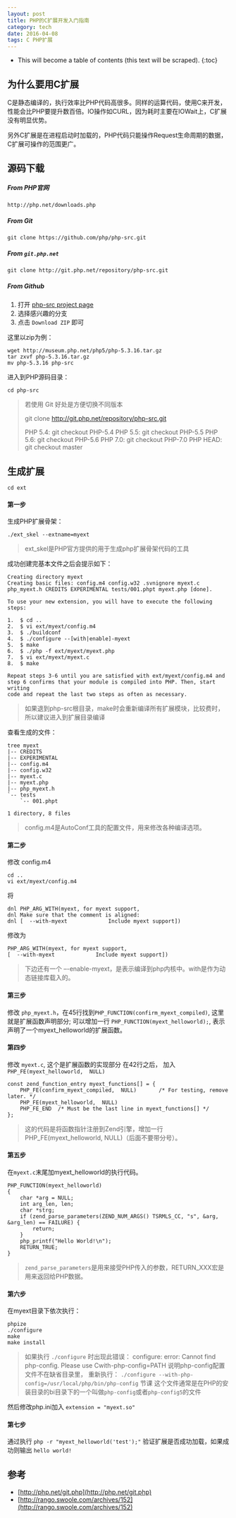 ```yaml
---
layout: post
title: PHP的C扩展开发入门指南
category: tech
date: 2016-04-08
tags: C PHP扩展
---
```


* This will become a table of contents (this text will be scraped).
{:toc}

## 为什么要用C扩展

C是静态编译的，执行效率比PHP代码高很多。同样的运算代码，使用C来开发，性能会比PHP要提升数百倍。IO操作如CURL，因为耗时主要在IOWait上，C扩展没有明显优势。

另外C扩展是在进程启动时加载的，PHP代码只能操作Request生命周期的数据，C扩展可操作的范围更广。


## 源码下载

##### From PHP官网

	http://php.net/downloads.php

##### From Git

	git clone https://github.com/php/php-src.git

##### From `git.php.net`

	git clone http://git.php.net/repository/php-src.git

##### From Github

 1. 打开 [php-src project page](https://github.com/php/php-src)
 2. 选择感兴趣的分支
 3. 点击 `Download ZIP` 即可

这里以zip为例：

	wget http://museum.php.net/php5/php-5.3.16.tar.gz
	tar zxvf php-5.3.16.tar.gz
	mv php-5.3.16 php-src

进入到PHP源码目录：

	cd php-src

> 若使用 Git
> 好处是方便切换不同版本
>
>	git clone http://git.php.net/repository/php-src.git
>
>	PHP 5.4: git checkout PHP-5.4
>	PHP 5.5: git checkout PHP-5.5
>	PHP 5.6: git checkout PHP-5.6
>	PHP 7.0: git checkout PHP-7.0
>	PHP HEAD: git checkout master

## 生成扩展

	cd ext


#### 第一步

生成PHP扩展骨架：

	./ext_skel --extname=myext

> ext_skel是PHP官方提供的用于生成php扩展骨架代码的工具

成功创建完基本文件之后会提示如下：

	Creating directory myext
	Creating basic files: config.m4 config.w32 .svnignore myext.c php_myext.h CREDITS EXPERIMENTAL tests/001.phpt myext.php [done].

	To use your new extension, you will have to execute the following steps:

	1.  $ cd ..
	2.  $ vi ext/myext/config.m4
	3.  $ ./buildconf
	4.  $ ./configure --[with|enable]-myext
	5.  $ make
	6.  $ ./php -f ext/myext/myext.php
	7.  $ vi ext/myext/myext.c
	8.  $ make

	Repeat steps 3-6 until you are satisfied with ext/myext/config.m4 and
	step 6 confirms that your module is compiled into PHP. Then, start writing
	code and repeat the last two steps as often as necessary.

> 如果退到php-src根目录，make时会重新编译所有扩展模块，比较费时，所以建议进入到扩展目录编译


查看生成的文件：

	tree myext
	|-- CREDITS
	|-- EXPERIMENTAL
	|-- config.m4
	|-- config.w32
	|-- myext.c
	|-- myext.php
	|-- php_myext.h
	`-- tests
	    `-- 001.phpt

	1 directory, 8 files

> config.m4是AutoConf工具的配置文件，用来修改各种编译选项。

#### 第二步

修改 config.m4

	cd ..
	vi ext/myext/config.m4

将

	dnl PHP_ARG_WITH(myext, for myext support,
	dnl Make sure that the comment is aligned:
	dnl [  --with-myext             Include myext support])

修改为

	PHP_ARG_WITH(myext, for myext support,
	[  --with-myext             Include myext support])

> 下边还有一个 –-enable-myext，是表示编译到php内核中。with是作为动态链接库载入的。

#### 第三步

修改 `php_myext.h`，在45行找到`PHP_FUNCTION(confirm_myext_compiled)`, 这里就是扩展函数声明部分;
可以增加一行 `PHP_FUNCTION(myext_helloworld);`, 表示声明了一个myext_helloworld的扩展函数。

#### 第四步

修改 `myext.c`, 这个是扩展函数的实现部分
在42行之后， 加入 `PHP_FE(myext_helloworld,  NULL)`

	const zend_function_entry myext_functions[] = {
	    PHP_FE(confirm_myext_compiled,  NULL)       /* For testing, remove later. */
	    PHP_FE(myext_helloworld,  NULL)
	    PHP_FE_END  /* Must be the last line in myext_functions[] */
	};

> 这的代码是将函数指针注册到Zend引擎，增加一行PHP_FE(myext_helloworld,  NULL)（后面不要带分号）。

#### 第五步

在`myext.c`末尾加myext_helloworld的执行代码。

	PHP_FUNCTION(myext_helloworld)
	{
	    char *arg = NULL;
		int arg_len, len;
		char *strg;
		if (zend_parse_parameters(ZEND_NUM_ARGS() TSRMLS_CC, "s", &arg, &arg_len) == FAILURE) {
			return;
		}
		php_printf("Hello World!\n");
		RETURN_TRUE;
	}

> `zend_parse_parameters`是用来接受PHP传入的参数，RETURN_XXX宏是用来返回给PHP数据。


#### 第六步

在myext目录下依次执行：

	phpize
	./configure
	make
	make install

> 如果执行 `./configure` 时出现此错误： configure: error: Cannot find php-config. Please use Cwith-php-config=PATH
> 说明php-config配置文件不在缺省目录里， 重新执行： `./configure --with-php-config=/usr/local/php/bin/php-config` 节课
> 这个文件通常是在PHP的安装目录的bi目录下的一个叫做`php-config`或者`php-config5`的文件

然后修改php.ini加入 `extension = "myext.so"`

#### 第七步

通过执行 `php -r "myext_helloworld('test');"` 验证扩展是否成功加载，如果成功则输出 `hello world!`

## 参考

 * [http://php.net/git.php](http://php.net/git.php)
 * [http://rango.swoole.com/archives/152](http://rango.swoole.com/archives/152)
